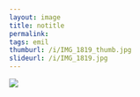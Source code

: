 ```yaml
---
layout: image
title: notitle
permalink: 
tags: emil
thumburl: /i/IMG_1819_thumb.jpg
slideurl: /i/IMG_1819.jpg 
---
```

![]({{site.url}}/i/IMG_1819.jpg)
